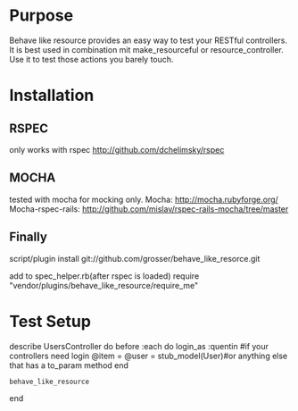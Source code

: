 Purpose
=======
Behave like resource provides an easy way to test your RESTful controllers.
It is best used in combination mit make_resourceful or resource_controller.
Use it to test those actions you barely touch.


Installation
============
RSPEC
-----
only works with rspec
http://github.com/dchelimsky/rspec

MOCHA
-----
tested with mocha for mocking only.
Mocha: http://mocha.rubyforge.org/
Mocha-rspec-rails: http://github.com/mislav/rspec-rails-mocha/tree/master

Finally
-------
script/plugin install git://github.com/grosser/behave_like_resorce.git

add to spec_helper.rb(after rspec is loaded)
require "vendor/plugins/behave_like_resource/require_me" 


Test Setup
==========
  describe UsersController do
    before :each do
      login_as :quentin #if your controllers need login
      @item = @user = stub_model(User)#or anything else that has a to_param method
    end
    
    behave_like_resource
  end 